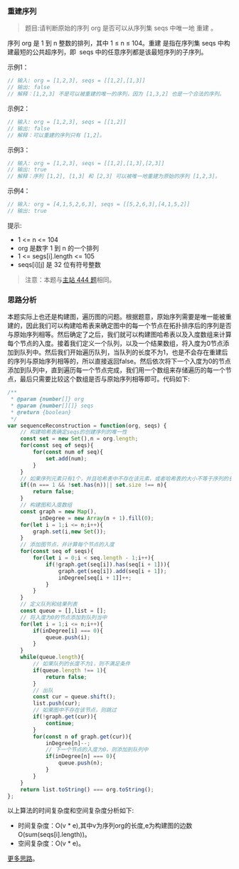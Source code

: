 ###  重建序列
 
> 题目:请判断原始的序列 org 是否可以从序列集 seqs 中唯一地 重建 。

序列 org 是 1 到 n 整数的排列，其中 1 ≤ n ≤ 104。重建 是指在序列集 seqs 中构建最短的公共超序列，即  seqs 中的任意序列都是该最短序列的子序列。

示例1：

```js
// 输入: org = [1,2,3], seqs = [[1,2],[1,3]]
// 输出: false
// 解释：[1,2,3] 不是可以被重建的唯一的序列，因为 [1,3,2] 也是一个合法的序列。
```

示例2：

```js
// 输入: org = [1,2,3], seqs = [[1,2]]
// 输出: false
// 解释：可以重建的序列只有 [1,2]。
```

示例3：

```js
// 输入: org = [1,2,3], seqs = [[1,2],[1,3],[2,3]]
// 输出: true
// 解释：序列 [1,2], [1,3] 和 [2,3] 可以被唯一地重建为原始的序列 [1,2,3]。
```

示例4：

```js
// 输入: org = [4,1,5,2,6,3], seqs = [[5,2,6,3],[4,1,5,2]]
// 输出: true
```

提示:

* 1 <= n <= 104
* org 是数字 1 到 n 的一个排列
* 1 <= segs[i].length <= 105
* seqs[i][j] 是 32 位有符号整数

> 注意：本题与[主站 444 题](https://leetcode-cn.com/problems/sequence-reconstruction/)相同。

### 思路分析

本题实际上也还是构建图，遍历图的问题。根据题意，原始序列需要是唯一能被重建的，因此我们可以构建哈希表来确定图中的每一个节点在拓扑排序后的序列是否与原始序列相等。然后确定了之后，我们就可以构建图哈希表以及入度数组来计算每个节点的入度。接着我们定义一个队列，以及一个结果数组，将入度为0节点添加到队列中。然后我们开始遍历队列，当队列的长度不为1，也是不会存在重建后的序列与原始序列相等的，所以直接返回false。然后依次将下一个入度为0的节点添加到队列中，直到遍历每一个节点完成，我们用一个数组来存储遍历的每一个节点，最后只需要比较这个数组是否与原始序列相等即可。代码如下:

```js
/**
 * @param {number[]} org
 * @param {number[][]} seqs
 * @return {boolean}
 */
var sequenceReconstruction = function(org, seqs) {
    // 构建哈希表确定seqs的创建序列的唯一性
    const set = new Set(),n = org.length;
    for(const seq of seqs){
        for(const num of seq){
            set.add(num);
        }
    }
    // 如果序列元素只有1个，并且哈希表中不存在该元素，或者哈希表的大小不等于序列的长度，则代表没有符合条件的
    if((n === 1 && !set.has(n))|| set.size !== n){
        return false;
    }
    // 构建图和入度数组
    const graph = new Map(),
          inDegree = new Array(n + 1).fill(0);
    for(let i = 1;i <= n;i++){
        graph.set(i,new Set());
    }
    // 添加图节点，并计算每个节点的入度
    for(const seq of seqs){
        for(let i = 0;i < seq.length - 1;i++){
            if(!graph.get(seq[i]).has(seq[i + 1])){
                graph.get(seq[i]).add(seq[i + 1]);
                inDegree[seq[i + 1]]++;
            }
        }
    }
    // 定义队列和结果列表
    const queue = [],list = [];
    // 将入度为0的节点添加到队列当中
    for(let i = 1;i <= n;i++){
        if(inDegree[i] === 0){
            queue.push(i);
        }
    }
    while(queue.length){
        // 如果队列的长度不为1，则不满足条件
        if(queue.length !== 1){
            return false;
        }
        // 出队
        const cur = queue.shift();
        list.push(cur);
        // 如果图中不存在该节点，则跳过
        if(!graph.get(cur)){
            continue;
        }
        for(const n of graph.get(cur)){
            inDegree[n]--;
            // 下一个节点的入度为0，则添加到队列中
            if(inDegree[n] === 0){
                queue.push(n);
            }
        }
    }
    return list.toString() === org.toString();
};
```

以上算法的时间复杂度和空间复杂度分析如下:

* 时间复杂度：O(v * e),其中v为序列org的长度,e为构建图的边数O(sum(seqs[i].length))。
* 空间复杂度：O(v * e)。

[更多思路](https://leetcode.cn/problems/ur2n8P/solution/tuo-bu-pai-xu-que-ding-wei-yi-chu-dui-xu-zkb5/)。
